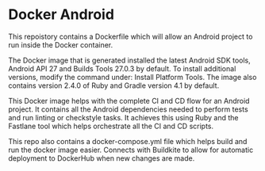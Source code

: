 # Docker Android
This repoistory contains a Dockerfile which will allow an Android project to run inside the Docker container.

The Docker image that is generated installed the latest Android SDK tools, Android API 27 and Builds Tools 27.0.3 by default. To install additional versions, modify the command under: Install Platform Tools. The image also contains version 2.4.0 of Ruby and Gradle version 4.1 by default.

This Docker image helps with the complete CI and CD flow for an Android project. It contains all the Android dependencies needed to perform tests and run linting or checkstyle tasks. It achieves this using Ruby and the Fastlane tool which helps orchestrate all the CI and CD scripts.  

This repo also contains a docker-compose.yml file which helps build and run the docker image easier. Connects with Buildkite to allow for automatic deployment to DockerHub when new changes are made.
